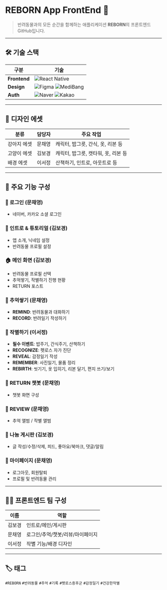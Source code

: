 # REBORN App FrontEnd 🐾  
> 반려동물과의 모든 순간을 함께하는 애플리케이션 **REBORN**의 프론트엔드 GitHub입니다.

---

## 🛠 기술 스택

| 구분 | 기술 |
|------|------|
| **Frontend** | ![React Native](https://img.shields.io/badge/React_Native-20232A?style=for-the-badge&logo=react&logoColor=61DAFB) |
| **Design** | ![Figma](https://img.shields.io/badge/Figma-F24E1E?style=for-the-badge&logo=figma&logoColor=white) ![MediBang](https://img.shields.io/badge/MediBang-00AEEF?style=for-the-badge&logoColor=white) |
| **Auth** | ![Naver](https://img.shields.io/badge/Naver-03C75A?style=for-the-badge&logo=Naver&logoColor=white) ![Kakao](https://img.shields.io/badge/Kakao-FFCD00?style=for-the-badge&logo=KakaoTalk&logoColor=000000) |

---

## 🎨 디자인 에셋

| 분류 | 담당자 | 주요 작업 |
|------|--------|-----------|
| 강아지 에셋 | 문채영 | 캐릭터, 밥그릇, 간식, 옷, 리본 등 |
| 고양이 에셋 | 김보경 | 캐릭터, 밥그릇, 캣타워, 옷, 리본 등 |
| 배경 에셋 | 이서정 | 산책하기, 인트로, 아웃트로 등 |

---

## 📱 주요 기능 구성

### 🔐 로그인 (문채영)
- 네이버, 카카오 소셜 로그인

### 🌟 인트로 & 튜토리얼 (김보경)
- 앱 소개, 닉네임 설정
- 반려동물 프로필 설정

### 🏠 메인 화면 (김보경)
- 반려동물 프로필 선택
- 추억쌓기, 작별하기 진행 현황
- RETURN 포스트

### 📌 추억쌓기 (문채영)
- **REMIND**: 반려동물과 대화하기  
- **RECORD**: 반려일기 작성하기  

### 🌈 작별하기 (이서정)
- **필수 이벤트**: 밥주기, 간식주기, 산책하기  
- **RECOGNIZE**: 펫로스 자가 진단  
- **REVEAL**: 감정일기 작성  
- **REMEMBER**: 사진일기, 물품 정리  
- **REBIRTH**: 씻기기, 옷 입히기, 리본 달기, 편지 쓰기/보기  

### 🤖 RETURN 챗봇 (문채영)
- 챗봇 화면 구성

### 📙 REVIEW (문채영)
- 추억 앨범 / 작별 앨범  

### 💬 나눔 게시판 (김보경)
- 글 작성/수정/삭제, 피드, 좋아요/북마크, 댓글/알림  

### 🙋 마이페이지 (문채영)
- 로그아웃, 회원탈퇴  
- 프로필 및 반려동물 관리  

---

## 👩‍💻 프론트엔드 팀 구성

| 이름 | 역할 |
|------|------|
| 김보경 | 인트로/메인/게시판 |
| 문채영 | 로그인/추억/챗봇/리뷰/마이페이지 |
| 이서정 | 작별 기능/배경 디자인 |

---

## 🏷️ 태그  
`#REBORN` `#반려동물` `#추억` `#기록` `#펫로스증후군` `#감정일기` `#건강한작별`

